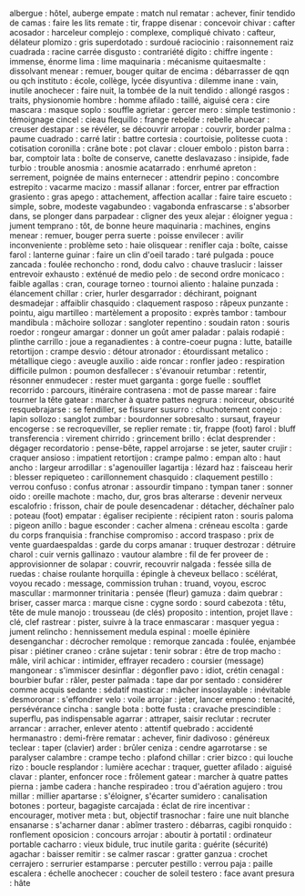 albergue : hôtel, auberge
empate : match nul
rematar : achever, finir
tendido de camas : faire les lits
remate : tir, frappe
disenar : concevoir
chivar : cafter
acosador : harceleur
complejo : complexe, compliqué
chivato : cafteur, délateur
plomizo : gris
superdotado : surdoué
raciocinio : raisonnement
raiz cuadrada : racine carrée
disgusto : contrariété
digito : chiffre
ingente : immense, énorme
lima : lime
maquinaria : mécanisme
quitaesmalte : dissolvant
menear : remuer, bouger
quitar de encima : débarrasser de qqn ou qch
instituto : école, collège, lycée
disyuntiva : dilemme
inane : vain, inutile
anochecer : faire nuit, la tombée de la nuit
tendido : allongé
rasgos : traits, physionomie
hombre : homme
afilado : taillé, aiguisé
cera : cire
mascara : masque
soplo : souffle
agrietar : gercer
mero : simple
testimonio : témoignage
cincel : cieau
flequillo : frange
rebelde : rebelle
ahuecar : creuser
destapar : se révéler, se découvrir
arropar : couvrir, border
palma : paume
cuadrado : carré
latir : battre
cortesia : courtoisie, politesse
cuota : cotisation
coronilla : crâne
bote : pot
clavar : clouer
embolo : piston
barra : bar, comptoir
lata : boîte de conserve, canette
deslavazaso : insipide, fade
turbio : trouble
anosmia : anosmie
acatarrado : enrhumé
apreton : serrement, poignée de mains
enternecer : attendrir
pepino : concombre
estrepito : vacarme
macizo : massif
allanar : forcer, entrer par effraction
grasiento : gras
apego : attachement, affection
acallar : faire taire
escueto : simple, sobre, modeste
vagabundeo : vagabonda
enfrascarse : s'absorber dans, se plonger dans
parpadear : cligner des yeux
alejar : éloigner
yegua : jument
temprano : tôt, de bonne heure
maquinaria : machines, engins
menear : remuer, bouger
perra suerte : poisse
envilecer : avilir
inconveniente : problème
seto : haie
olisquear : renifler
caja : boîte, caisse
farol : lanterne
guinar : faire un clin d'oeil
tarado : taré
pulgada : pouce
zancada : foulée
rechoncho : rond, dodu
calvo : chauve
traslucir : laisser entrevoir
exhausto : exténué
de medio pelo : de second ordre
monicaco : faible
agallas : cran, courage
torneo : tournoi
aliento : halaine
punzada : élancement
chillar : crier, hurler
desgarrador : déchirant, poignant
desmadejar : affaiblir
chasquido : claquement
rasposo : râpeux
punzante : pointu, aigu
martilleo : martèlement
a proposito : exprès
tambor : tambour
mandibula : mâchoire
sollozar : sangloter
repentino : soudain
raton : souris
roedor : rongeur
amargar : donner un goût amer
paladar : palais
rodapié : plinthe
carrillo : joue
a reganadientes : à contre-coeur
pugna : lutte, bataille
retortijon : crampe
desvio : détour
atronador : étourdissant
metalico : métallique
ciego : aveugle
auxilio : aide
roncar : ronfler
jadeo : respiration difficile
pulmon : poumon
desfallecer : s'évanouir
retumbar : retentir, résonner
enmudecer : rester muet
garganta : gorge
fuelle : soufflet
recorrido : parcours, itinéraire
contrasena : mot de passe
marear : faire tourner la tête
gatear : marcher à quatre pattes
negrura : noirceur, obscurité
resquebrajarse : se fendiller, se fissurer
susurro : chuchotement
conejo : lapin
sollozo : sanglot
zumbar : bourdonner
sobresalto : sursaut, frayeur
encogerse : se recroqueviller, se replier
remate : tir, frappe (foot)
farol : bluff
transferencia : virement
chirrido : grincement
brillo : éclat
desprender : dégager
recordatorio : pense-bête, rappel
arrojarse : se jeter, sauter
crujir : craquer
ansioso : impatient
retortijon : crampe
palmo : empan
alto : haut
ancho : largeur
arrodillar : s'agenouiller
lagartija : lézard
haz : faisceau
herir : blesser
repiqueteo : carillonnement
chasquido : claquement
pestillo : verrou
confuso : confus
atronar : assourdir
timpano : tympan
taner : sonner
oido : oreille
machote : macho, dur, gros bras
alterarse : devenir nerveux
escalofrio : frisson, chair de poule
desencadenar : détacher, déchaîner
palo : poteau (foot)
empatar : égaliser
recipiente : récipient
raton : souris
paloma : pigeon
anillo : bague
esconder : cacher
almena : créneau
escolta : garde du corps
franquisia : franchise
compromiso : accord
traspaso : prix de vente
guardaespaldas : garde du corps
amanar : truquer
destrozar : détruire
charol : cuir vernis
gallinazo : vautour
alambre : fil de fer
proveer de : approvisionner de
solapar : couvrir, recouvrir
nalgada : fessée
silla de ruedas : chaise roulante
horquilla : épingle à cheveux
bellaco : scélérat, voyou
recado : message, commission
truhan : truand, voyou, escroc
mascullar : marmonner
trinitaria : pensée (fleur)
gamuza : daim
quebrar : briser, casser
marca : marque
cisne : cygne
sordo : sourd
cabezota : têtu, tête de mule
manojo : trousseau (de clés)
proposito : intention, projet
llave : clé, clef
rastrear : pister, suivre à la trace
enmascarar : masquer
yegua : jument
relincho : hennissement
medula espinal : moelle épinière
desenganchar : décrocher
remolque : remorque
zancada : foulée, enjambée
pisar : piétiner
craneo : crâne
sujetar : tenir
sobrar : être de trop
macho : mâle, viril
achicar : intimider, effrayer
recadero : coursier (message)
mangonear : s'immiscer
desinflar : dégonfler
pavo : idiot, crétin
cenagal : bourbier
bufar : râler, pester
palmada : tape
dar por sentado : considérer comme acquis
sedante : sédatif
masticar : mâcher
insoslayable : inévitable
desmoronar : s'effondrer
velo : voile
arrojar : jeter, lancer
empeno : tenacité, persévérance
cincha : sangle
bota : botte
fusta : cravache
prescindible : superflu, pas indispensable
agarrar : attraper, saisir
reclutar : recruter
arrancar : arracher, enlever
atento : attentif
quebrado : accidenté
hermanastro : demi-frère
rematar : achever, finir
dadivoso : généreux
teclear : taper (clavier)
arder : brûler
ceniza : cendre
agarrotarse : se paralyser
calambre : crampe
techo : plafond
chillar : crier
bizco : qui louche
rizo : boucle
resplandor : lumière
acechar : traquer, guetter
afilado : aiguisé
clavar : planter, enfoncer
roce : frôlement
gatear : marcher à quatre pattes
pierna : jambe
cadera : hanche
respiradeo : trou d'aération
agujero : trou
millar : millier
apartarse : s'éloigner, s'écarter
sumidero : canalisation
botones : porteur, bagagiste
carcajada : éclat de rire
incentivar : encourager, motiver
meta : but, objectif
trasnochar : faire une nuit blanche
ensanarse : s'acharner
danar : abîmer
trastero : débarras, cagibi
ronquido : ronflement
oposicion : concours
arrojar : aboutir à
portatil : ordinateur portable
cacharro : vieux bidule, truc inutile
garita : guérite (sécurité)
agachar : baisser
remitir : se calmer
rascar : gratter
ganzua : crochet
cerrajero : serrurier
estamparse : percuter
pestillo : verrou
paja : paille
escalera : échelle
anochecer : coucher de soleil
testero : face avant
presura : hâte

